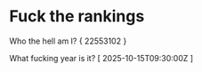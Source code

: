 # Fuck the rankings

Who the hell am I?
{ 22553102 }

What fucking year is it?
[ 2025-10-15T09:30:00Z ]
